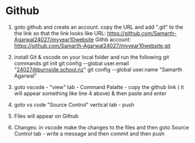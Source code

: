 # Github
1. goto github and create an account. copy the URL and add ".git" to the the link so that the link looks like
URL: https://github.com/Samarth-Agarwal24027/myyear10website
Githb account: https://github.com/Samarth-Agarwal24027/myyear10website.git

2. install Git & vscode on your local folder and run the following git commands
git init
git config --global user.email "24027@burnside.school.nz"
git config --global user.name "Samarth Agarwal"

3. goto vscode - "view" tab - Command Palatte - copy the github link ( it will appear something like line 4 above) & then paste and enter
4. goto vs code "Source Control" vertical tab - push
5. Files will appear on Github

6. Changes: in vscode make the changes to the files and then goto Source Control tab - write a message and then commit and then push
 
